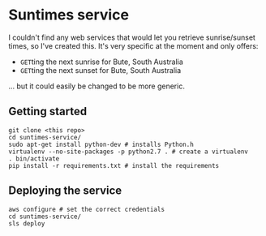 # Suntimes service
I couldn't find any web services that would let you retrieve sunrise/sunset times, so I've created this.
It's very specific at the moment and only offers:
 - `GET`ting the next sunrise for Bute, South Australia
 - `GET`ting the next sunset for Bute, South Australia

... but it could easily be changed to be more generic.

## Getting started

    git clone <this repo>
    cd suntimes-service/
    sudo apt-get install python-dev # installs Python.h
    virtualenv --no-site-packages -p python2.7 . # create a virtualenv
    . bin/activate
    pip install -r requirements.txt # install the requirements

## Deploying the service

    aws configure # set the correct credentials
    cd suntimes-service/
    sls deploy

